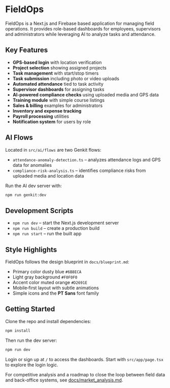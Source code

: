 # FieldOps

FieldOps is a Next.js and Firebase based application for managing field operations. It provides role-based dashboards for employees, supervisors and administrators while leveraging AI to analyze tasks and attendance.

## Key Features

- **GPS‑based login** with location verification
- **Project selection** showing assigned projects
- **Task management** with start/stop timers
- **Task submission** including photo or video uploads
- **Automated attendance** tied to task activity
- **Supervisor dashboards** for assigning tasks
- **AI‑powered compliance checks** using uploaded media and GPS data
- **Training module** with simple course listings
- **Sales & billing** examples for administrators
- **Inventory and expense tracking**
- **Payroll processing** utilities
- **Notification system** for users by role

## AI Flows

Located in `src/ai/flows` are two Genkit flows:

- `attendance-anomaly-detection.ts` – analyzes attendance logs and GPS data for anomalies
- `compliance-risk-analysis.ts` – identifies compliance risks from uploaded media and location data

Run the AI dev server with:

```bash
npm run genkit:dev
```

## Development Scripts

- `npm run dev` – start the Next.js development server
- `npm run build` – create a production build
- `npm run start` – run the built app

## Style Highlights

FieldOps follows the design blueprint in `docs/blueprint.md`:

- Primary color dusty blue `#6B8ECA`
- Light gray background `#F0F0F0`
- Accent color muted orange `#D2691E`
- Mobile‑first layout with subtle animations
- Simple icons and the **PT Sans** font family

## Getting Started

Clone the repo and install dependencies:

```bash
npm install
```

Then run the dev server:

```bash
npm run dev
```

Login or sign up at `/` to access the dashboards. Start with `src/app/page.tsx` to explore the login logic.

For competitive analysis and a roadmap to close the loop between field data and back-office systems, see [docs/market_analysis.md](docs/market_analysis.md).
